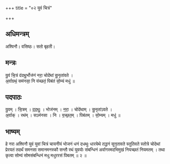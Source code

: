 +++
title = "०२ युवं चित्रं"

+++
## अधिमन्त्रम्
अश्विनौ। वसिष्ठः। सतो बृहती।

## मन्त्रः
यु॒वं चि॒त्रं द॑दथु॒र्भोज॑नं नरा॒ चोदे॑थां सू॒नृता॑वते ।  
अ॒र्वाग्रथं॒ सम॑नसा॒ नि य॑च्छतं॒ पिब॑तं सो॒म्यं मधु॑ ॥

## पदपाठः
यु॒वम् । चि॒त्रम् । द॒द॒थुः॒ । भोज॑नम् । न॒रा॒ । चोदे॑थाम् । सू॒नृता॑ऽवते ।  
अ॒र्वाक् । रथ॑म् । सऽम॑नसा । नि । य॒च्छ॒त॒म् । पिब॑तम् । सो॒म्यम् । मधु॑ ॥

## भाष्यम्
हे नरा अश्विनौ युवं युवां चित्रं चायनीयं भोजनं धनं दधथुः धारयेथे तद्धनं सूनृतावते स्तुतिवते स्तोत्रे चोदेथां प्रेरयतं तदर्थं समनसा समानमनस्कौ सन्तौ रथं युवयोः संबन्धिनं अर्वागस्मदभिमुखं नियच्छतं नियमतम् । तथा कृत्वा सोम्यं सोमसंबन्धिनं मधु मधुररसं पिबतम् ॥ २ ॥